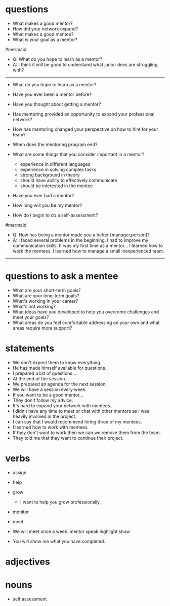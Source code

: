 # questions
- What makes a good mentor?
- How did your network expand?
- What makes a good mentee?
- What is your goal as a mentor?

#mermaid 

- Q: What do you hope to learn as a mentor?
- A: I think it will be good to understand what junior devs are struggling with?

---

- What do you hope to learn as a mentor?

- Have you ever been a mentor before?
- Have you thought about getting a mentor?
- Has mentoring provided an opportunity to expand your professional network?
- How has mentoring changed your perspective on how to hire for your team?
- When does the mentoring program end?
- What are some things that you consider important in  a mentor?
    - experience in different languages
    - experience in solving complex tasks
    - strong background in theory
    - should have ability to effectively communicate
    - should be interested in the mentee
- Have you ever had a mentor?
- How long will you be my mentor?
- How do I begin to do a self-assessment?

#mermaid 

- Q: How has being a mentor made you a better [manager,person]?
- A: I faced several problems in the beginning. I had to improve my communication skills. It was my first time as a mentor... I learned how to work the mentees. I learned how to manage a small inexperienced team.

---

# questions to ask a mentee
-   What are your short-term goals? 
-   What are your long-term goals?
-   What's working in your career? 
-   What's not working? 
-   What ideas have you developed to help you overcome challenges and meet your goals? 
-   What areas do you feel comfortable addressing on your own and what areas require more support?



# statements

- We don't expect them to know everything.
- He has made himself available for questions.
- I prepared a list of questions...
- At the end of the session...
- We prepared an agenda for the next session.
- We will have a session every week.
- If you want to be a good mentor...
- They don't follow my advice.
- It's hard to expand your network with mentees...
- I didn't have any time to meet or chat with other mentors as I was heavily involved in the project.
- I can say that I would recommend hiring three of my mentees.
- I learned how to work with mentees.
- If they don't want to work then we can we remove them from the team. 
- They told me that they want to continue their project. 

# verbs
- assign
- help
- grow
  - I want to help you grow professionally.
- monitor
- meet
  
- We will meet once a week.
mentor
speak
highlight
show
- You will show me what you have completed.

# adjectives 

# nouns
- self assessment


